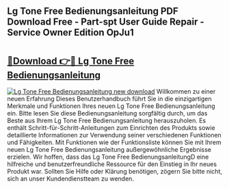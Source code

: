 ## Lg Tone Free Bedienungsanleitung PDF Download Free - Part-spt User Guide Repair - Service Owner Edition OpJu1

# <h2><a href="http://df3ktqu.blite.top/?on=Lg+Tone+Free+Bedienungsanleitung">🔗Download 👉🔴 Lg Tone Free Bedienungsanleitung</a></h2>

[![Lg Tone Free Bedienungsanleitung new download](https://i.imgur.com/lujVjoI.png)](http://df3ktqu.blite.top/?on=Lg+Tone+Free+Bedienungsanleitung)
Willkommen zu einer neuen Erfahrung Dieses Benutzerhandbuch führt Sie in die einzigartigen Merkmale und Funktionen Ihres neuen Lg Tone Free Bedienungsanleitung ein. Bitte lesen Sie diese Bedienungsanleitung sorgfältig durch, um das Beste aus Ihrem Lg Tone Free Bedienungsanleitung herauszuholen. Es enthält Schritt-für-Schritt-Anleitungen zum Einrichten des Produkts sowie detaillierte Informationen zur Verwendung seiner verschiedenen Funktionen und Fähigkeiten. Mit Funktionen wie der Funktionsliste können Sie mit Ihrem neuen Lg Tone Free Bedienungsanleitung außergewöhnliche Ergebnisse erzielen. Wir hoffen, dass das Lg Tone Free BedienungsanleitungD eine hilfreiche und benutzerfreundliche Ressource für den Einstieg in Ihr neues Produkt war. Sollten Sie Hilfe oder Klärung benötigen, zögern Sie bitte nicht, sich an unser Kundendienstteam zu wenden.
